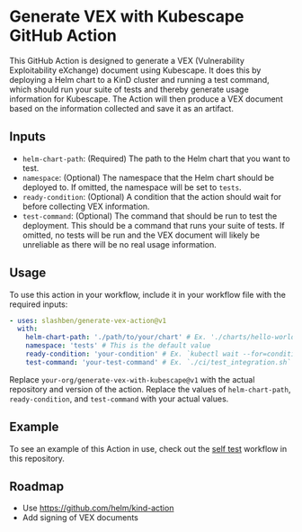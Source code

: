 # Generate VEX with Kubescape GitHub Action

This GitHub Action is designed to generate a VEX (Vulnerability Exploitability
eXchange) document using Kubescape. It does this by deploying a Helm chart to a
KinD cluster and running a test command, which should run your suite of tests
and thereby generate usage information for Kubescape. The Action will then
produce a VEX document based on the information collected and save it as an
artifact.

## Inputs

- `helm-chart-path`: (Required) The path to the Helm chart that you want to
  test.
- `namespace`: (Optional) The namespace that the Helm chart should be deployed
  to. If omitted, the namespace will be set to `tests`.
- `ready-condition`: (Optional) A condition that the action should wait for
  before collecting VEX information.
- `test-command`: (Optional) The command that should be run to test the
  deployment. This should be a command that runs your suite of tests. If
  omitted, no tests will be run and the VEX document will likely be unreliable
  as there will be no real usage information.

## Usage

To use this action in your workflow, include it in your workflow file with the required inputs:

```yaml
- uses: slashben/generate-vex-action@v1
  with:
    helm-chart-path: './path/to/your/chart' # Ex. './charts/hello-world'
    namespace: 'tests' # This is the default value
    ready-condition: 'your-condition' # Ex. `kubectl wait --for=condition=ready pod -l app.kubernetes.io/name=hello-world --timeout=300s -n tests`
    test-command: 'your-test-command' # Ex. `./ci/test_integration.sh`
```

Replace `your-org/generate-vex-with-kubescape@v1` with the actual repository and version of the action. Replace the values of `helm-chart-path`, `ready-condition`, and `test-command` with your actual values.

## Example

To see an example of this Action in use, check out the [self test](./.github/workflows/self-test.yml) workflow in this repository.

## Roadmap

- Use https://github.com/helm/kind-action
- Add signing of VEX documents
